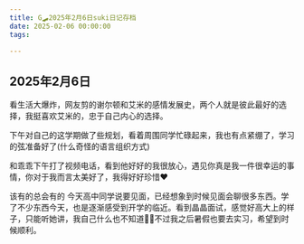 ```yaml
---
title: G🛹2025年2月6日suki日记存档
date: 2025-02-06 00:00:00
tags:

---
```


## 2025年2月6日
看生活大爆炸，网友剪的谢尔顿和艾米的感情发展史，两个人就是彼此最好的选择，我挺喜欢艾米的，忠于自己内心的选择。

下午对自己的这学期做了些规划，看着周围同学忙碌起来，我也有点紧绷了，学习的弦准备好了(什么奇怪的语言组织方式)

和乖乖下午打了视频电话，看到他好好的我很放心，遇见你真是我一件很幸运的事情，你对于我而言太美好了，我得好好珍惜❤️

该有的总会有的
今天高中同学说要见面，已经想象到时候见面会聊很多东西。学了不少东西今天，也是逐渐感受到开学的临近。看到晶晶面试，感觉好高大上的样子，只能听她讲，我自己什么也不知道🤷‍♀️不过我之后暑假也要去实习，希望到时候顺利。
